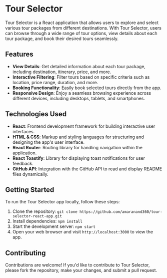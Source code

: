 # Tour Selector

Tour Selector is a React application that allows users to explore and select various tour packages from different destinations. With Tour Selector, users can browse through a wide range of tour options, view details about each tour package, and book their desired tours seamlessly.

## Features

- **View Details**: Get detailed information about each tour package, including destination, itinerary, price, and more.
- **Interactive Filtering**: Filter tours based on specific criteria such as location, price range, duration, and more.
- **Booking Functionality**: Easily book selected tours directly from the app.
- **Responsive Design**: Enjoy a seamless browsing experience across different devices, including desktops, tablets, and smartphones.

## Technologies Used

- **React**: Frontend development framework for building interactive user interfaces.
- **HTML & CSS**: Markup and styling languages for structuring and designing the app's user interface.
- **React Router**: Routing library for handling navigation within the application.
- **React Toastify**: Library for displaying toast notifications for user feedback.
- **GitHub API**: Integration with the GitHub API to read and display README files dynamically.

## Getting Started

To run the Tour Selector app locally, follow these steps:

1. Clone the repository: `git clone https://github.com/amaranand360/tour-selector-react-app.git`
2. Install dependencies: `npm install`
3. Start the development server: `npm start`
4. Open your web browser and visit `http://localhost:3000` to view the app.

## Contributing

Contributions are welcome! If you'd like to contribute to Tour Selector, please fork the repository, make your changes, and submit a pull request.

